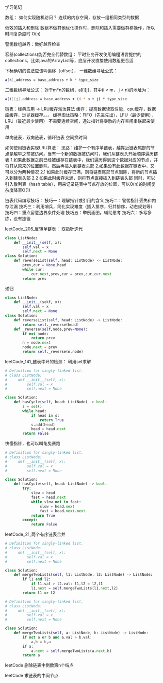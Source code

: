 学习笔记

数组：
如何实现随机访问？ 连续的内存空间，存放一组相同类型的数据

低效的插入和删除
数组不做其他优化操作时，删除和插入需要做群移操作，所以时间复杂度时 O(n)

警惕数组越界：做好越界检查

容器(collections)能否完全代替数组：
平时业务开发使用编程语言提供的collections，比如java的ArrayList等，底层开发直接使用数组更合适

下标确切的说法应该叫偏移（offset），
一维数组寻址公式：
```bash
a[k]_address = base_address + k * type_size
```
二维数组寻址公式：
对于m*n的数组，a[i][j]，其中(i < m， j < n)的地址为：
```bash
a[i][j]_address = base_address + (i * n + j) * type_size
```


链表：经典应用 -> LRU缓存淘汰算法
缓存：提高数据读取性能，cpu缓存，数据库缓存，浏览器缓存。。。
缓存淘汰策略：FIFO（先进先出），LFU（最少使用），LRU（最近最少使用）
不需要连续空间，通过指针将零散的内存空间串联起来使用

单向链表，双向链表，循环链表
空间换时间

如何使用链表实现LRU算法：
思路：维护一个有序单链表，越靠近链表尾部的节点是越早之前被访问。当有一个新的数据被访问时，我们从链表头开始顺序遍历链表
1.如果此数据之前已经被缓存在链表中，我们遍历得到这个数据对应的节点，并将其从原来的位置删除，然后再插入到链表头部
2.如果没有此数据在链表中，又可以分为两种情况
    2.1 如果此时缓存已满，则将链表尾部节点删除，将新的节点插入到建表头部
    2.2 如果此时缓存未满，则将节点直接插入到链表头部
同时，可以引入散列表（hash table），用来记录链表中节点存放的位置，可以O(n)的时间复杂度降至O(1)

链表代码编写技巧：
技巧一：理解指针或引用的含义
技巧二：警惕指针丢失和内存泄漏
技巧三：利用哨兵，简化实现难度（插入排序，归并排序，动态规划等）
技巧四：重点留意边界条件处理
技巧五：举例画图，辅助思考
技巧六：多写多练，没有捷径

leetCode_206_反转单链表：
双指针迭代
```python
class ListNode:
    def __init__(self, x):
        self.val = x
        self.next = None
class Solution:
    def reverseList(self, head: ListNode) -> ListNode:
        prev,cur = None,head
        while cur:
            cur.next,prev,cur = prev,cur,cur.next
        return prev
```

递归
```python
class ListNode:
    def __init__(sekf, x):
        self.val = x
        self.next = None
class Solution:
    def reverseList(self, head: ListNode) -> ListNode:
        return self._reverse(head)
    def _reverse(self,node,prev=None):
        if not node:
            return prev
        n = node.next
        node.next = prev
        return self._reverse(n,node)
```

leetCode_141_链表中环的检测：
利用set求解
```python
# Definition for singly-linked list.
# class ListNode:
#     def __init__(self, x):
#         self.val = x
#         self.next = None

class Solution:
    def hasCycle(self, head: ListNode) -> bool:
        s = set()
        while head:
            if head in s:
                return True
            s.add(head)
            head = head.next
        return False
```

快慢指针，也可以叫龟兔赛跑
```python
# Definition for singly-linked list.
# class ListNode:
#     def __init__(self, x):
#         self.val = x
#         self.next = None

class Solution:
    def hasCycle(self, head: ListNode) -> bool:
        try:
            slow = head
            fast = head.next
            while slow not in fast:
                slow = head.next
                fast = head.next.next
            return True
        except:
            return False
```

leetCode_21_两个有序链表合并
```python
# Definition for singly-linked list.
# class ListNode:
#     def __init__(self, x):
#         self.val = x
#         self.next = None

class Solution:
    def mergeTwoLists(self, l1: ListNode, l2: ListNode) -> ListNode:
        if l1 and l2:
            if l1.val > l2.val: l1,l2 = l2,l1
            l1.next = self.mergeTwoLists(l1.next,l2)
        return l1 or l2
```

```python
# Definition for singly-linked list.
# class ListNode:
#     def __init__(self, x):
#         self.val = x
#         self.next = None

class Solution:
    def mergeTwoLists(self, a: ListNode, b: ListNode) -> ListNode:
        if not a or b and a.val > b.val:
            a,b = b,a
        if a:
            a.next = self.mergeTwoLists(a.next,b)
        return a
```

leetCode 删除链表中倒数第n个结点

leetCode 求链表的中间节点 
